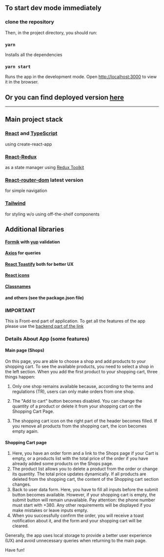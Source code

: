 ## To start dev mode immediately

### clone the repository

Then, in the project directory, you should run:

### `yarn`

Installs all the dependencies

### `yarn start`

Runs the app in the development mode. Open [http://localhost:3000](http://localhost:3000) to view it
in the browser.

## Or you can find deployed version [here](https://ypi-food-delivery.netlify.app/)

---

## Main project stack

### [React](https://react.dev/) and [TypeScript](https://www.typescriptlang.org/)

using create-react-app

### [React-Redux](https://react-redux.js.org/)

as a state manager using [Redux Toolkit](https://redux-toolkit.js.org/)

### [React-router-dom](https://reactrouter.com/en/main) latest version

for simple navigation

### [Tailwind](https://tailwindcss.com/)

for styling w/o using off-the-shelf components

## Additional libraries

#### [Formik](https://formik.org/) with [yup](https://www.npmjs.com/package/yup) validation

#### [Axios](https://axios-http.com/docs/intro) for queries

#### [React Toastify](https://www.npmjs.com/package/react-toastify) both for better UX

#### [React icons](https://www.npmjs.com/package/react-icons)

#### [Classnames](https://www.npmjs.com/package/classnames)

#### and others (see the package.json file)

### IMPORTANT

This is Front-end part of application. To get all the features of the app please use the
[backend part of the link](https://github.com/YarPetru/food-delivery-back)

### Details About App (some features)

#### Main page (Shops)

On this page, you are able to choose a shop and add products to your shopping cart. To see the
available products, you need to select a shop in the left section. When you add the first product to
your shopping cart, three things happen:

1. Only one shop remains available because, according to the terms and regulations (TR), users can
   only make orders from one shop.

2. The "Add to cart" button becomes disabled. You can change the quantity of a product or delete it
   from your shopping cart on the Shopping Cart Page.
3. The shopping cart icon on the right part of the header becomes filled. If you remove all products
   from the shopping cart, the icon becomes empty again.

#### Shopping Cart page

1. Here, you have an order form and a link to the Shops page if your Cart is empty, or a products
   list with the total price of the order if you have already added some products on the Shops page.
2. The product list allows you to delete a product from the order or change its quantity. The total
   price updates dynamically. If all products are deleted from the shopping cart, the content of the
   Shopping cart section changes.
3. Back to user data form. Here, you have to fill all inputs before the submit button becomes
   available. However, if your shopping cart is empty, the submit button will remain unavailable.
   Pay attention: the phone number must start with +380. Any other requirements will be displayed if
   you make mistakes or leave inputs empty.
4. When you successfully confirm the order, you will receive a toast notification about it, and the
   form and your shopping cart will be cleared.

Generally, the app uses local storage to provide a better user experience (UX) and avoid unnecessary
queries when returning to the main page.

Have fun!
